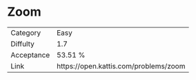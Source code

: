 # Zoom

<table>
    <tr>
        <td>Category</td>
        <td>Easy</td>
    </tr>
    <tr>
        <td>Diffulty</td>
        <td>1.7</td>
    </tr>
    <tr>
        <td>Acceptance</td>
        <td>53.51 %</td>
    </tr>
    <tr>
        <td>Link</td>
        <td>https://open.kattis.com/problems/zoom</td>
    </tr>
</table>